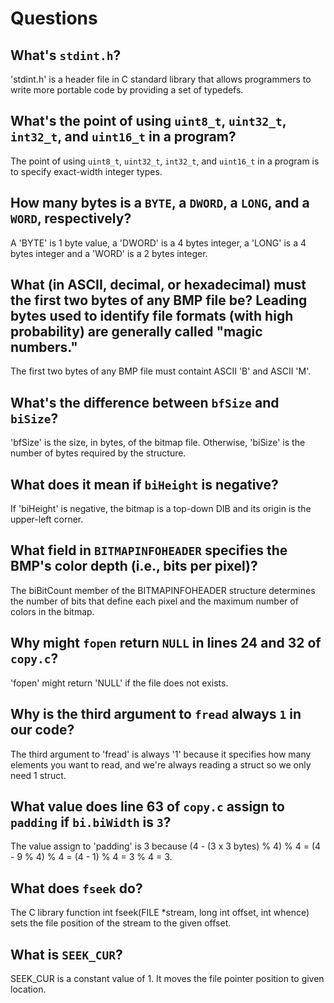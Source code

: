 # Questions

## What's `stdint.h`?

'stdint.h' is a header file in C standard library that allows programmers to write more portable code by providing a set of typedefs.

## What's the point of using `uint8_t`, `uint32_t`, `int32_t`, and `uint16_t` in a program?

The point of using `uint8_t`, `uint32_t`, `int32_t`, and `uint16_t` in a program is to specify exact-width integer types.

## How many bytes is a `BYTE`, a `DWORD`, a `LONG`, and a `WORD`, respectively?

A 'BYTE' is 1 byte value, a 'DWORD' is a 4 bytes integer, a 'LONG' is a 4 bytes integer and a 'WORD' is a 2 bytes integer.

## What (in ASCII, decimal, or hexadecimal) must the first two bytes of any BMP file be? Leading bytes used to identify file formats (with high probability) are generally called "magic numbers."

The first two bytes of any BMP file must containt ASCII 'B' and ASCII 'M'.

## What's the difference between `bfSize` and `biSize`?

'bfSize' is the size, in bytes, of the bitmap file. Otherwise, 'biSize' is the number of bytes required by the structure.

## What does it mean if `biHeight` is negative?

If 'biHeight' is negative, the bitmap is a top-down DIB and its origin is the upper-left corner.

## What field in `BITMAPINFOHEADER` specifies the BMP's color depth (i.e., bits per pixel)?

The biBitCount member of the BITMAPINFOHEADER structure determines the number of bits that define each pixel and the maximum number of colors in the bitmap.

## Why might `fopen` return `NULL` in lines 24 and 32 of `copy.c`?

'fopen' might return 'NULL' if the file does not exists.

## Why is the third argument to `fread` always `1` in our code?

The third argument to 'fread' is always '1' because it specifies how many elements you want to read, and we're always reading a struct so we only need 1 struct.

## What value does line 63 of `copy.c` assign to `padding` if `bi.biWidth` is `3`?

The value assign to 'padding' is 3 because (4 - (3 x 3 bytes) % 4) % 4 = (4 - 9 % 4) % 4 = (4 - 1) % 4 = 3 % 4 = 3.

## What does `fseek` do?

The C library function int fseek(FILE *stream, long int offset, int whence) sets the file position of the stream to the given offset.

## What is `SEEK_CUR`?

SEEK_CUR is a constant value of 1. It moves the file pointer position to given location.

